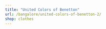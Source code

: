 ```yaml
---
title: "United Colors of Benetton"
url: /bangalore/united-colors-of-benetton-2/
shop: clothes
---
```

